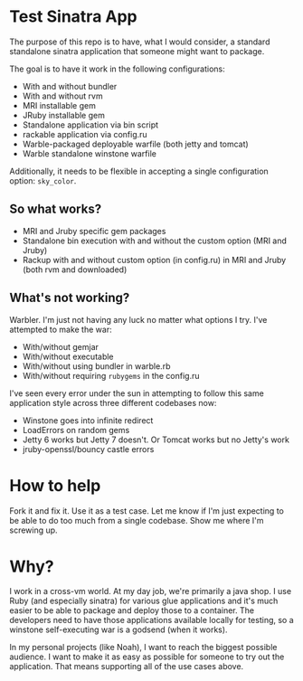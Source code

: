 # Test Sinatra App
The purpose of this repo is to have, what I would consider, a standard standalone sinatra application that someone might want to package.

The goal is to have it work in the following configurations:

* With and without bundler
* With and without rvm
* MRI installable gem
* JRuby installable gem
* Standalone application via bin script
* rackable application via config.ru
* Warble-packaged deployable warfile (both jetty and tomcat)
* Warble standalone winstone warfile

Additionally, it needs to be flexible in accepting a single configuration option: `sky_color`.

## So what works?

* MRI and Jruby specific gem packages
* Standalone bin execution with and without the custom option (MRI and Jruby)
* Rackup with and without custom option (in config.ru) in MRI and Jruby (both rvm and downloaded)

## What's not working?
Warbler. I'm just not having any luck no matter what options I try. I've attempted to make the war:

* With/without gemjar
* With/without executable
* With/without using bundler in warble.rb
* With/without requiring `rubygems` in the config.ru

I've seen every error under the sun in attempting to follow this same application style across three different codebases now:

* Winstone goes into infinite redirect
* LoadErrors on random gems
* Jetty 6 works but Jetty 7 doesn't. Or Tomcat works but no Jetty's work
* jruby-openssl/bouncy castle errors

# How to help
Fork it and fix it. Use it as a test case. Let me know if I'm just expecting to be able to do too much from a single codebase. Show me where I'm screwing up.

# Why?
I work in a cross-vm world. At my day job, we're primarily a java shop. I use Ruby (and especially sinatra) for various glue applications and it's much easier to be able to package and deploy those to a container. The developers need to have those applications available locally for testing, so a winstone self-executing war is a godsend (when it works).

In my personal projects (like Noah), I want to reach the biggest possible audience. I want to make it as easy as possible for someone to try out the application. That means supporting all of the use cases above.
